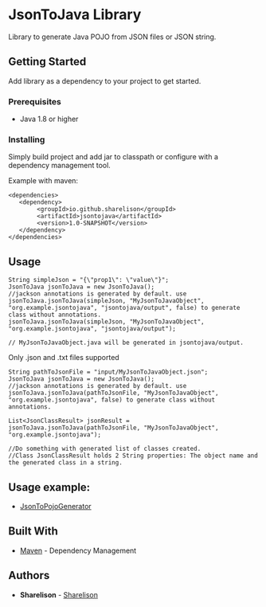 # JsonToJava Library

Library to generate Java POJO from JSON files or JSON string.

## Getting Started
Add library as a dependency to your project to get started.

### Prerequisites

  - Java 1.8 or higher

### Installing

Simply build project and add jar to classpath or configure with a dependency management tool.

Example with maven:

    <dependencies>
       <dependency>
            <groupId>io.github.sharelison</groupId>
            <artifactId>jsontojava</artifactId>
            <version>1.0-SNAPSHOT</version>
       </dependency>
    </dependencies>


## Usage

```
String simpleJson = "{\"prop1\": \"value\"}";
JsonToJava jsonToJava = new JsonToJava();
//jackson annotations is generated by default. use jsonToJava.jsonToJava(simpleJson, "MyJsonToJavaObject", "org.example.jsontojava", "jsontojava/output", false) to generate class without annotations.
jsonToJava.jsonToJava(simpleJson, "MyJsonToJavaObject", "org.example.jsontojava", "jsontojava/output");

// MyJsonToJavaObject.java will be generated in jsontojava/output.
```

Only .json and .txt files supported
```
String pathToJsonFile = "input/MyJsonToJavaObject.json";
JsonToJava jsonToJava = new JsonToJava();
//jackson annotations is generated by default. use jsonToJava.jsonToJava(pathToJsonFile, "MyJsonToJavaObject", "org.example.jsontojava", false) to generate class without annotations.

List<JsonClassResult> jsonResult = jsonToJava.jsonToJava(pathToJsonFile, "MyJsonToJavaObject", "org.example.jsontojava");

//Do something with generated list of classes created.
//Class JsonClassResult holds 2 String properties: The object name and the generated class in a string.
```

## Usage example:
 
 * [JsonToPojoGenerator](https://github.com/Sharelison/JsonToPojoGenerator)

## Built With

* [Maven](https://maven.apache.org/) - Dependency Management

## Authors

* **Sharelison** - [Sharelison](https://github.com/Sharelison)
